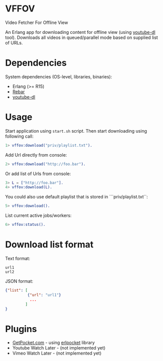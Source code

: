 VFFOV
=====
Video Fetcher For Offline View

An Erlang app for downloading content for offline view (using [youtube-dl][2] tool).
Downloads all videos in queued/parallel mode based on supplied list of URLs.

Dependencies
=====
System dependencies (OS-level, libraries, binaries):
* Erlang (>= R15)
* [Rebar][1]
* [youtube-dl][2]

Usage
=====
Start application using `start.sh` script. Then start downloading using
following call:

```erlang
1> vffov:download("priv/playlist.txt").
```

Add Url directly from console:
```erlang
2> vffov:download("http://foo.bar").
```

Or add list of Urls from console:
```erlang
3> L = ["http://foo.bar"].
4> vffov:download(L).
```

You could also use default playlist that is stored in ```priv/playlist.txt``:

```erlang
5> vffov:download().
```

List current active jobs/workers:
```erlang
6> vffov:status().
```

Download list format
=====

Text format:
```
url1
url2
```

JSON format:
```json
{"list": [
          {"url": "url1"}
           ...
         ]
}
```

Plugins
=====
* [GetPocket.com][3] - using [erlpocket][4] library
* Youtube Watch Later - (not implemented yet)
* Vimeo Watch Later - (not implemented yet)

[1]: https://github.com/rebar/rebar
[2]: http://rg3.github.io/youtube-dl/
[3]: http://getpocket.com
[4]: https://github.com/tgrk/erlpocket
